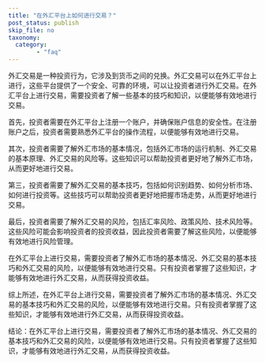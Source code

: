```yaml
---
title: "在外汇平台上如何进行交易？"
post_status: publish
skip_file: no
taxonomy:
  category:
        - "faq"
---
```


外汇交易是一种投资行为，它涉及到货币之间的兑换。外汇交易可以在外汇平台上进行，这些平台提供了一个安全、可靠的环境，可以让投资者进行外汇交易。在外汇平台上进行交易，需要投资者了解一些基本的技巧和知识，以便能够有效地进行交易。

首先，投资者需要在外汇平台上注册一个账户，并确保账户信息的安全性。在注册账户之后，投资者需要熟悉外汇平台的操作流程，以便能够有效地进行交易。

其次，投资者需要了解外汇市场的基本情况，包括外汇市场的运行机制、外汇交易的基本原理、外汇交易的风险等。这些知识可以帮助投资者更好地了解外汇市场，从而更好地进行交易。

第三，投资者需要了解外汇交易的基本技巧，包括如何识别趋势、如何分析市场、如何进行投资等。这些技巧可以帮助投资者更好地把握市场走势，从而更好地进行交易。

最后，投资者需要了解外汇交易的风险，包括汇率风险、政策风险、技术风险等。这些风险可能会影响投资者的投资收益，因此投资者需要了解这些风险，以便能够有效地进行风险管理。

在外汇平台上进行交易，需要投资者了解外汇市场的基本情况、外汇交易的基本技巧和外汇交易的风险，以便能够有效地进行交易。只有投资者掌握了这些知识，才能够有效地进行外汇交易，从而获得投资收益。

综上所述，在外汇平台上进行交易，需要投资者了解外汇市场的基本情况、外汇交易的基本技巧和外汇交易的风险，以便能够有效地进行交易。只有投资者掌握了这些知识，才能够有效地进行外汇交易，从而获得投资收益。

结论：在外汇平台上进行交易，需要投资者了解外汇市场的基本情况、外汇交易的基本技巧和外汇交易的风险，以便能够有效地进行交易。只有投资者掌握了这些知识，才能够有效地进行外汇交易，从而获得投资收益。
